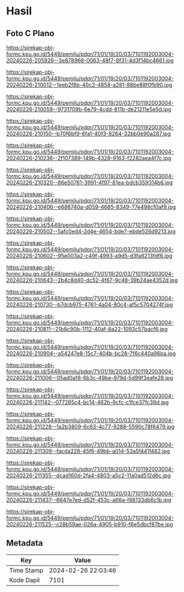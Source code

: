 # Hasil

## Foto C Plano

https://sirekap-obj-formc.kpu.go.id/5449/pemilu/pdpr/71/01/19/20/03/7101192003004-20240226-205926--3e878968-0063-48f7-8f31-4d3f14bc4661.jpg

https://sirekap-obj-formc.kpu.go.id/5449/pemilu/pdpr/71/01/19/20/03/7101192003004-20240226-210012--1eeb2f8b-40c2-4858-a281-88be88f0fb90.jpg

https://sirekap-obj-formc.kpu.go.id/5449/pemilu/pdpr/71/01/19/20/03/7101192003004-20240226-210059--9731709b-6e79-4cdd-811b-de21211e5e5d.jpg

https://sirekap-obj-formc.kpu.go.id/5449/pemilu/pdpr/71/01/19/20/03/7101192003004-20240226-210150--b70f6bf9-6fa1-40f3-8264-32bb0e90a287.jpg

https://sirekap-obj-formc.kpu.go.id/5449/pemilu/pdpr/71/01/19/20/03/7101192003004-20240226-210236--2f107389-149b-4328-9163-f2282aea4f7c.jpg

https://sirekap-obj-formc.kpu.go.id/5449/pemilu/pdpr/71/01/19/20/03/7101192003004-20240226-210320--86e50761-3991-4f97-81ea-bdcb359314b6.jpg

https://sirekap-obj-formc.kpu.go.id/5449/pemilu/pdpr/71/01/19/20/03/7101192003004-20240226-210406--e686740a-d059-4685-8349-77e498cf0af9.jpg

https://sirekap-obj-formc.kpu.go.id/5449/pemilu/pdpr/71/01/19/20/03/7101192003004-20240226-210502--5afc0ed4-2d4e-4654-bde7-ebde526d9213.jpg

https://sirekap-obj-formc.kpu.go.id/5449/pemilu/pdpr/71/01/19/20/03/7101192003004-20240226-210602--95e003a2-c49f-4993-a9d5-d3fa6213fdf6.jpg

https://sirekap-obj-formc.kpu.go.id/5449/pemilu/pdpr/71/01/19/20/03/7101192003004-20240226-210643--2b4c8d40-dc52-4f67-9c48-39b24ae4352d.jpg

https://sirekap-obj-formc.kpu.go.id/5449/pemilu/pdpr/71/01/19/20/03/7101192003004-20240226-210730--b7dcb975-4761-4a04-80c4-af5c5704274f.jpg

https://sirekap-obj-formc.kpu.go.id/5449/pemilu/pdpr/71/01/19/20/03/7101192003004-20240226-210811--21b8c90b-1112-40af-8a22-1093c57bacf6.jpg

https://sirekap-obj-formc.kpu.go.id/5449/pemilu/pdpr/71/01/19/20/03/7101192003004-20240226-210904--a54247e8-15c7-404b-bc28-7f6c440a96ba.jpg

https://sirekap-obj-formc.kpu.go.id/5449/pemilu/pdpr/71/01/19/20/03/7101192003004-20240226-211006--05ad0af8-6b3c-49be-979d-5d99f3eafe28.jpg

https://sirekap-obj-formc.kpu.go.id/5449/pemilu/pdpr/71/01/19/20/03/7101192003004-20240226-211142--077285c4-bc14-462b-9cfc-c1fce37fc39d.jpg

https://sirekap-obj-formc.kpu.go.id/5449/pemilu/pdpr/71/01/19/20/03/7101192003004-20240226-211228--1a2b3809-6c63-4c77-9288-5590c78f6479.jpg

https://sirekap-obj-formc.kpu.go.id/5449/pemilu/pdpr/71/01/19/20/03/7101192003004-20240226-211309--facda228-45f6-49bb-a014-53a5f441f482.jpg

https://sirekap-obj-formc.kpu.go.id/5449/pemilu/pdpr/71/01/19/20/03/7101192003004-20240226-211355--dcad160d-2fa4-4803-a5c2-11a0ad512d6c.jpg

https://sirekap-obj-formc.kpu.go.id/5449/pemilu/pdpr/71/01/19/20/03/7101192003004-20240226-211437--6647e7ed-d52f-453c-a66a-f88133db6c1b.jpg

https://sirekap-obj-formc.kpu.go.id/5449/pemilu/pdpr/71/01/19/20/03/7101192003004-20240226-211525--c28b59ae-026a-4905-b910-f6e5dbcf87be.jpg


## Metadata

| Key        | Value               |
| ---------- | ------------------- |
| Time Stamp | 2024-02-26 22:03:46 |
| Kode Dapil | 7101                |



